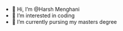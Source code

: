 - 👋 Hi, I’m @Harsh Menghani
- 👀 I’m interested in coding 
- 🌱 I’m currently pursing my masters degree

  

<!---
HARSH123143/HARSH123143 is a ✨ special ✨ repository because its `README.md` (this file) appears on your GitHub profile.
You can click the Preview link to take a look at your changes.
--->
